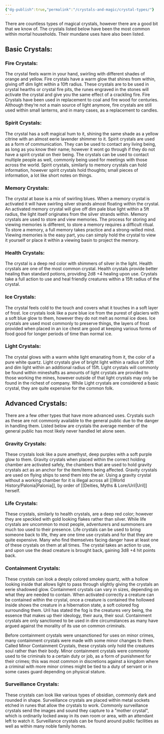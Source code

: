 ```yaml
---
{"dg-publish":true,"permalink":"/crystals-and-magic/crystal-types/"}
---
```



There are countless types of magical crystals, however there are a good bit that we know of. The crystals listed below have been the most common within mortal households. Their mundane uses have also been listed.


## Basic Crystals:

### Fire Crystals:

The crystal feels warm in your hand, swirling with different shades of orange and yellow. Fire crystals have a warm glow that shines from within, giving off dim light within a 10ft radius. These crystals are to be used in crystal hearths or crystal fire pits, the runes engraved in the stones will activate the crystal and give you the same effect of a crackling fire. Fire Crystals have been used in replacement to coal and fire wood for centuries. Although they’re not a main source of light anymore, fire crystals are still used within small lanterns, and in many cases, as a replacement to candles.

### Spirit Crystals:

The crystal has a soft magical hum to it, shining the same shade as a yellow citrine with an almost eerie lavender shimmer to it. Spirit crystals are used as a form of communication. They can be used to contact any living being, as long as you know their name; however it wont go through if they do not have a spirit crystal on their being. The crystals can be used to contact multiple people as well, commonly being used for meetings with those across the world. Spirit crystals, similarly to memory crystals can hold information, however spirit crystals hold thoughts; small pieces of information, a lot like short notes on things.

### Memory Crystals:

The crystal at base is a mix of swirling blues. When a memory crystal is activated it will have swirling silver strands almost floating within the crystal. An activated memory crystal will give off dim pale blue light within a 5ft radius, the light itself originates from the silver strands within. Memory crystals are used to store and view memories. The process for storing and viewing memories is different, to store a memory requires a difficult ritual. To store a memory, a full memory takes practice and a strong-willed mind. Viewing memories is the easy part, you can simply hold the crystal to view it yourself or place it within a viewing basin to project the memory.

### Health Crystals:

The crystal is a deep red color with shimmers of silver in the light. Health crystals are one of the most common crystal. Health crystals provide better healing than standard potions, providing 2d8 +4 healing upon use. Crystals take a full action to use and heal friendly creatures within a 15ft radius of the crystal. 

### Ice Crystals:

The crystal feels cold to the touch and covers what it touches in a soft layer of frost. Ice crystals look like a pure blue ice from the purest of glaciers with a soft blue glow to them, however they do not melt as normal ice does. Ice crystals are used most commonly to preserve things, the layers of frost provided when placed in an ice chest are good at keeping various forms of food good for longer periods of time than normal ice.

### Light Crystals:

The crystal glows with a warm white light emanating from it, the color of a pure white quartz. Light crystals give of bright light within a radius of 30ft and dim light within an additional radius of 15ft. Light crystals will commonly be found within mineshafts as amounts of light crystals are provided to those working the mines, however outside of that light crystals may only be found in the richest of company. While Light crystals are considered a basic crystal, they are quite expensive for the common folk.

## Advanced Crystals:

There are a few other types that have more advanced uses. Crystals such as these are not commonly available to the general public due to the danger in handling them. Listed below are crystals the average member of the general public has most likely never handled let alone seen.


### Gravity Crystals:

These crystals look like a pure amethyst, deep purples with a soft purple glow to them. Gravity crystals when placed within the correct holding chamber are activated safely, the chambers that are used to hold gravity crystals act as an anchor for the item/items being affected. Gravity crystals are used on flying ships to send them into the air. Using a gravity crystal without a working chamber for it is illegal across all [[World History/Palonia\|Palonia]], by order of [[Deities, Myths & Lore/Uril\|Uril]] herself. 

### Life Crystals:

These crystals, similarly to health crystals, are a deep red color; however they are speckled with gold looking flakes rather than silver. While life crystals are uncommon to most people, adventurers and summoners are much too used to their presence. Life crystals can be used to bring someone back to life, they are one time use crystals and for that they are quite expensive. Many who find themselves facing danger have at least one of these crystals on them at all times. The crystal takes an action to use, and upon use the dead creature is brought back, gaining 3d8 +4 hit points back.

### Containment Crystals:

These crystals can look a deeply colored smokey quartz, with a hollow looking inside that allows light to pass through slightly giving the crystals an eerie shadowed glow. Containment crystals can vary in sizes, depending on what they are needed to contain. When activated correctly a creature can be contained within the crystal, once a creature is contained the hollowed inside shows the creature in a hibernation state, a soft colored fog surrounding them. Uril has stated the fog is the creatures very being, the essence that makes up their ideology, their aura, their soul. Containment crystals are only sanctioned to be used in dire circumstances as many have argued against the morality of its use on common criminals.

Before containment crystals were unsanctioned for uses on minor crimes, many containment crystals were made with some minor changes to them. Called Minor Containment Crystals, these crystals only hold the creatures soul rather than their body. Minor containment crystals were commonly used to tie criminals to a certain duty or job, as a form of punishment for their crimes; this was most common in discretions against a kingdom where a criminal with more minor crimes might be tied to a duty of servant or in some cases guard depending on physical stature.
  
### Surveillance Crystals:

These crystals can look like various types of obsidian, commonly dark and rounded in shape. Surveillance crystals are placed within metal sockets etched in runes that allow the crystals to work. Commonly surveillance crystals send the images and sound they capture to a "mother crystal", which is ordinarily locked away in its own room or area, with an attendant left to watch it. Surveillance crystals can be found around public facilities as well as within many noble family homes.
